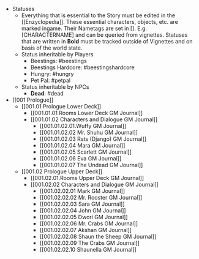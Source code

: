 - Statuses
	- Everything that is essential to the Story must be edited in the [[Enzyclopedia]]. These essential characters, objects, etc.  are marked ingame. Their Nametags are set in []. E.g. [CHARACTERNAME] and can be queried from vignettes. Statuses that are written in **Bold** must be tracked outside of Vignettes and on basis of the world state.
	- Status inheritable by Players
		- Beestings: #beestings
		- Beestings Hardcore: #beestingshardcore
		- Hungry: #hungry
		- Pet Pal: #petpal
	- Status inheritable by NPCs
		- **Dead**: #dead
- [[001 Prologue]]
	- [[001.01 Prologue Lower Deck]]
		- [[001.01.01 Rooms Lower Deck GM Journal]]
		- [[001.01.02 Characters and Dialogue GM Journal]]
			- [[001.01.02.01.Wuffy GM Journal]]
			- [[001.01.02.02 Mr. Shuhu GM Journal]]
			- [[001.01.02.03 Rats (Django) GM Journal]]
			- [[001.01.02.04 Mara GM Journal]]
			- [[001.01.02.05 Scarlett GM Journal]]
			- [[001.01.02.06 Eva GM Journal]]
			- [[001.01.02.07 The Undead GM Journal]]
	- [[001.02 Prologue Upper Deck]]
		- [[001.02.01.Rooms Upper Deck GM Journal]]
		- [[001.02.02 Characters and Dialogue GM Journal]]
			- [[001.02.02.01 Mark GM Journal]]
			- [[001.02.02.02 Mr. Rooster GM Journal]]
			- [[001.02.02.03 Sara GM Journal]]
			- [[001.02.02.04 John GM Journal]]
			- [[001.02.02.05 Dwori GM Journal]]
			- [[001.02.02.06 Mr. Crabs GM Journal]]
			- [[001.02.02.07 Akshan GM Journal]]
			- [[001.02.02.08 Shaun the Sheep GM Journal]]
			- [[001.02.02.09 The Crabs GM Journal]]
			- [[001.02.02.10 Shaunella GM Journal]]